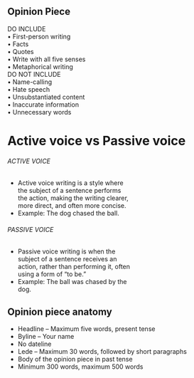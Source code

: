 ## Opinion Piece
DO INCLUDE  
• First-person writing  
• Facts  
• Quotes  
• Write with all five senses  
• Metaphorical writing  
DO NOT INCLUDE  
• Name-calling  
• Hate speech  
• Unsubstantiated content  
• Inaccurate information  
• Unnecessary words

# Active voice vs Passive voice
###### ACTIVE VOICE
- Active voice writing is a style where  
the subject of a sentence performs  
the action, making the writing clearer,  
more direct, and often more concise.  
- Example: The dog chased the ball.  
###### PASSIVE VOICE  
- Passive voice writing is when the  
subject of a sentence receives an  
action, rather than performing it, often  
using a form of “to be.”  
- Example: The ball was chased by the  
dog.

## Opinion piece anatomy
- Headline – Maximum five words, present tense  
- Byline – Your name  
- No dateline  
- Lede – Maximum 30 words, followed by short paragraphs  
- Body of the opinion piece in past tense  
- Minimum 300 words, maximum 500 words